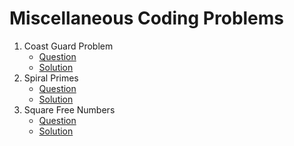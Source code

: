 # Miscellaneous Coding Problems

1. Coast Guard Problem
	* [Question](https://github.com/nirantak/Programming_Exercises/blob/master/Misc/coast_guard.md)
	* [Solution](https://github.com/nirantak/Programming_Exercises/blob/master/Misc/coast_guard.py)
2. Spiral Primes
	* [Question](https://github.com/nirantak/Programming_Exercises/blob/master/Misc/spiral_primes.md)
	* [Solution](https://github.com/nirantak/Programming_Exercises/blob/master/Misc/spiral_primes.py)
3. Square Free Numbers
	* [Question](https://github.com/nirantak/Programming_Exercises/blob/master/Misc/square_free.md)
	* [Solution](https://github.com/nirantak/Programming_Exercises/blob/master/Misc/square_free.py)
